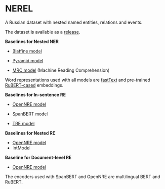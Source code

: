 # NEREL

A Russian dataset with nested named entities, relations and events.

The dataset is available as a [release](https://github.com/nerel-ds/NEREL/releases/download/1.0/NEREL-v1.0.zip).

**Baselines for Nested NER**

 - [Biaffine model](https://arxiv.org/pdf/2005.07150.pdf)

 - [Pyramid model](https://www.aclweb.org/anthology/2020.acl-main.525.pdf)

 - [MRC model](https://arxiv.org/pdf/1910.11476.pdf) (Machine Reading Comprehension)

Word representations used with all models are [fastText](https://dl.fbaipublicfiles.com/fasttext/vectors-crawl/cc.ru.300.vec.gz) and pre-trained [RuBERT-cased](http://files.deeppavlov.ai/deeppavlov_data/bert/rubert_cased_L-12_H-768_A-12_v2.tar.gz) embeddings. 

**Baselines for In-sentence RE**

 - [OpenNRE model](https://arxiv.org/pdf/1909.13078.pdf)
 
 - [SpanBERT model](https://direct.mit.edu/tacl/article/doi/10.1162/tacl_a_00300/43539/SpanBERT-Improving-Pre-training-by-Representing) 
 
 - [TRE model](https://arxiv.org/pdf/1906.03088.pdf) 

**Baselines for Nested RE**

 - [OpenNRE model](https://arxiv.org/pdf/1909.13078.pdf)
 - IntModel

**Baseline for Document-level RE**

 - [OpenNRE model](https://arxiv.org/pdf/1909.13078.pdf)

The encoders used with SpanBERT and OpenNRE are multilingual BERT and RuBERT.
